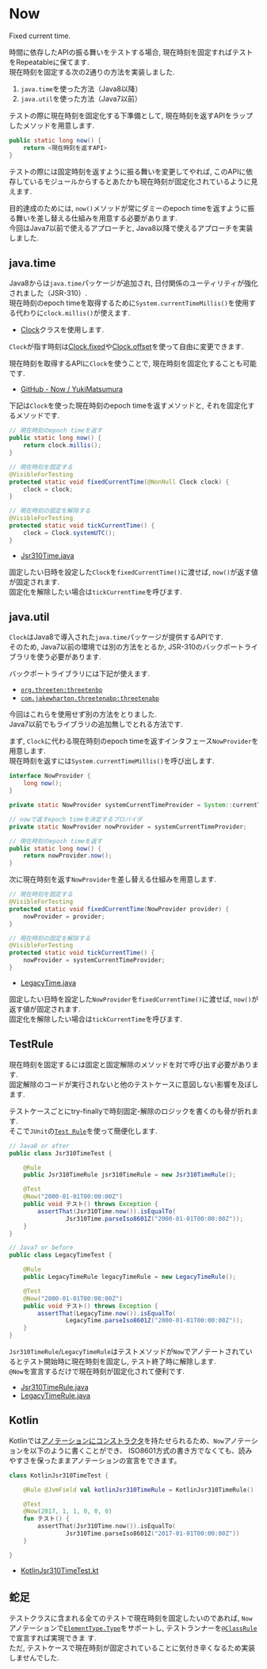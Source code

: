 # Now

Fixed current time.  

時間に依存したAPIの振る舞いをテストする場合, 現在時刻を固定すればテストをRepeatableに保てます.  
現在時刻を固定する次の2通りの方法を実装しました.  

  1. `java.time`を使った方法（Java8以降）
  2. `java.util`を使った方法（Java7以前）

テストの際に現在時刻を固定化する下準備として, 現在時刻を返すAPIをラップしたメソッドを用意します.  

```java
public static long now() {
    return <現在時刻を返すAPI>
}
```

テストの際には固定時刻を返すように振る舞いを変更してやれば, このAPIに依存しているモジュールからするとあたかも現在時刻が固定化されているように見えます.  

目的達成のためには, `now()`メソッドが常にダミーのepoch timeを返すように振る舞いを差し替える仕組みを用意する必要があります.  
今回はJava7以前で使えるアプローチと, Java8以降で使えるアプローチを実装しました.  


## java.time

Java8からは`java.time`パッケージが追加され, 日付関係のユーティリティが強化されました（JSR-310）.  
現在時刻のepoch timeを取得するために`System.currentTimeMillis()`を使用する代わりに`clock.millis()`が使えます.  

 - [Clock](https://docs.oracle.com/javase/jp/8/docs/api/java/time/Clock.html)クラスを使用します.  

`Clock`が指す時刻は[Clock.fixed](https://docs.oracle.com/javase/jp/8/docs/api/java/time/Clock.html#fixed-java.time.Instant-java.time.ZoneId-)や[Clock.offset](https://docs.oracle.com/javase/jp/8/docs/api/java/time/Clock.html#offset-java.time.Clock-java.time.Duration-)を使って自由に変更できます.  

現在時刻を取得するAPIに`Clock`を使うことで, 現在時刻を固定化することも可能です.  

 - [GitHub - Now / YukiMatsumura](https://github.com/YukiMatsumura/Now/blob/master/app/src/main/java/yuki/m/android/now/time/Jsr310Time.java)

下記は`Clock`を使った現在時刻のepoch timeを返すメソッドと, それを固定化するメソッドです.  

```java
// 現在時刻のepoch timeを返す
public static long now() {
    return clock.millis();
}

// 現在時刻を固定する
@VisibleForTesting
protected static void fixedCurrentTime(@NonNull Clock clock) {
    clock = clock;
}

// 現在時刻の固定を解除する
@VisibleForTesting
protected static void tickCurrentTime() {
    clock = Clock.systemUTC();
}
```

 - [Jsr310Time.java](https://github.com/YukiMatsumura/Now/blob/master/app/src/main/java/yuki/m/android/now/time/Jsr310Time.java)

固定したい日時を設定した`Clock`を`fixedCurrentTime()`に渡せば, `now()`が返す値が固定されます.  
固定化を解除したい場合は`tickCurrentTime`を呼びます.  



## java.util

`Clock`はJava8で導入された`java.time`パッケージが提供するAPIです.  
そのため, Java7以前の環境では別の方法をとるか, JSR-310のバックポートライブラリを使う必要があります.  

バックポートライブラリには下記が使えます.

 - [`org.threeten:threetenbp`](https://github.com/ThreeTen/threetenbp)
 - [`com.jakewharton.threetenabp:threetenabp`](https://github.com/JakeWharton/ThreeTenABP)

今回はこれらを使用せず別の方法をとりました.  
Java7以前でもライブラリの追加無しでとれる方法です.  

まず, `Clock`に代わる現在時刻のepoch timeを返すインタフェース`NowProvider`を用意します.  
現在時刻を返すには`System.currentTimeMillis()`を呼び出します.  

```java
interface NowProvider {
    long now();
}

private static NowProvider systemCurrentTimeProvider = System::currentTimeMillis;

// nowで返すepoch timeを決定するプロバイダ
private static NowProvider nowProvider = systemCurrentTimeProvider;

// 現在時刻のepoch timeを返す
public static long now() {
    return nowProvider.now();
}
```

次に現在時刻を返す`NowProvider`を差し替える仕組みを用意します.  

```java
// 現在時刻を固定する
@VisibleForTesting
protected static void fixedCurrentTime(NowProvider provider) {
    nowProvider = provider;
}

// 現在時刻の固定を解除する
@VisibleForTesting
protected static void tickCurrentTime() {
    nowProvider = systemCurrentTimeProvider;
}
```

 - [LegacyTime.java](https://github.com/YukiMatsumura/Now/blob/master/app/src/main/java/yuki/m/android/now/time/LegacyTime.java)

固定したい日時を設定した`NowProvider`を`fixedCurrentTime()`に渡せば, `now()`が返す値が固定されます.  
固定化を解除したい場合は`tickCurrentTime`を呼びます.  



## TestRule

現在時刻を固定するには固定と固定解除のメソッドを対で呼び出す必要があります.  
固定解除のコードが実行されないと他のテストケースに意図しない影響を及ぼします.  

テストケースごとにtry-finallyで時刻固定-解除のロジックを書くのも骨が折れます.  
そこで`JUnit`の[`Test Rule`](https://github.com/junit-team/junit4/wiki/Rules)を使って簡便化します.  

```java
// Java8 or after
public class Jsr310TimeTest {

    @Rule
    public Jsr310TimeRule jsr310TimeRule = new Jsr310TimeRule();

    @Test
    @Now("2000-01-01T00:00:00Z")
    public void テスト() throws Exception {
        assertThat(Jsr310Time.now()).isEqualTo(
                Jsr310Time.parseIso8601Z("2000-01-01T00:00:00Z"));
    }
}

// Java7 or before
public class LegacyTimeTest {

    @Rule
    public LegacyTimeRule legacyTimeRule = new LegacyTimeRule();

    @Test
    @Now("2000-01-01T00:00:00Z")
    public void テスト() throws Exception {
        assertThat(LegacyTime.now()).isEqualTo(
                LegacyTime.parseIso8601Z("2000-01-01T00:00:00Z"));
    }
}
```

`Jsr310TimeRule`/`LegacyTimeRule`はテストメソッドが`Now`でアノテートされているとテスト開始時に現在時刻を固定し, テスト終了時に解除します.  
`@Now`を宣言するだけで現在時刻が固定化されて便利です.  

 - [Jsr310TimeRule.java](https://github.com/YukiMatsumura/Now/blob/master/app/src/test/java/yuki/m/android/now/time/Jsr310TimeRule.java)
 - [LegacyTimeRule.java](https://github.com/YukiMatsumura/Now/blob/master/app/src/test/java/yuki/m/android/now/time/LegacyTimeRule.java)

## Kotlin
Kotlinでは[アノテーションにコンストラクタ](https://kotlinlang.org/docs/reference/annotations.html#constructors)を持たせられるため、`Now`アノテーションを以下のように書くことができ、
ISO8601方式の書き方でなくても、読みやすさを保ったままアノテーションの宣言をできます。
```kotlin
class KotlinJsr310TimeTest {

    @Rule @JvmField val kotlinJsr310TimeRule = KotlinJsr310TimeRule()

    @Test
    @Now(2017, 1, 1, 0, 0, 0)
    fun テスト() {
        assertThat(Jsr310Time.now()).isEqualTo(
                Jsr310Time.parseIso8601Z("2017-01-01T00:00:00Z"))
    }

}
```
- [KotlinJsr310TimeTest.kt](https://github.com/YukiMatsumura/Now/blob/master/app/src/test/java/yuki/m/android/now/time/KotlinJsr310TimeTest.kt)


## 蛇足

テストクラスに含まれる全てのテストで現在時刻を固定したいのであれば, `Now`アノテーションで[`ElementType.Type`](https://docs.oracle.com/javase/jp/8/docs/api/java/lang/annotation/ElementType.html#TYPE)をサポートし, テストランナーを[`@ClassRule`](https://github.com/junit-team/junit4/wiki/Rules#classrule)で宣言すれば実現できま 
す.  
ただ, テストケースで現在時刻が固定されていることに気付き辛くなるため実装しませんでした.  

